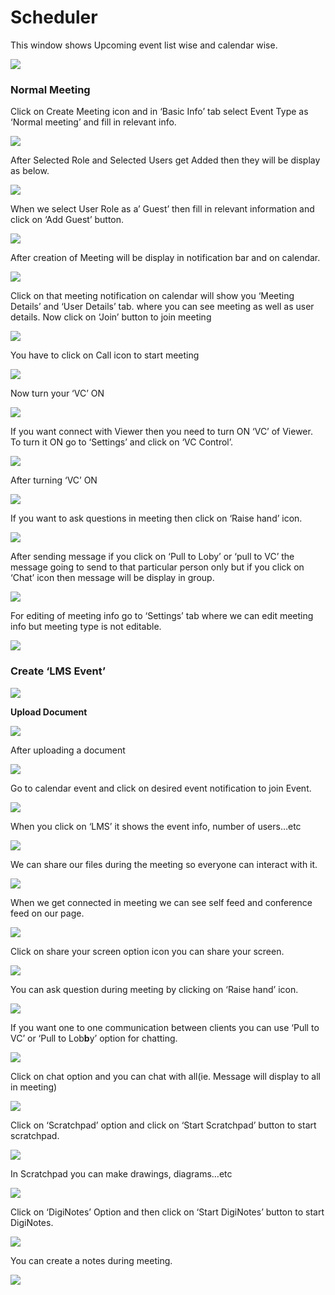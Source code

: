 # Scheduler

This window shows Upcoming event list wise and calendar wise.

![](../.gitbook/assets/image%20%2857%29.png)

###  **Normal Meeting**

Click on Create Meeting icon and in ‘Basic Info’ tab select Event Type as ‘Normal meeting’ and fill in relevant info.

![](../.gitbook/assets/image%20%2866%29.png)

After Selected Role and Selected Users get Added then they will be display as below.

![](../.gitbook/assets/image%20%2894%29.png)

When we select User Role as a’ Guest’ then fill in relevant information and click on ‘Add Guest’ button.

![](../.gitbook/assets/image%20%2856%29.png)

After creation of Meeting will be display in notification bar and on calendar.

![](../.gitbook/assets/image%20%2840%29.png)

Click on that meeting notification on calendar will show you ‘Meeting Details’ and ‘User Details’ tab. where you can see meeting as well as user details. Now click on ‘Join’ button to join meeting

![](../.gitbook/assets/image%20%2846%29.png)

You have to click on Call icon to start meeting

![](../.gitbook/assets/image%20%2853%29.png)

Now turn your ‘VC’ ON

![](../.gitbook/assets/image%20%2838%29.png)

If you want connect with Viewer then you need to turn ON ‘VC’ of Viewer. To turn it ON go to ‘Settings’ and click on ‘VC Control’.

![](../.gitbook/assets/image%20%2869%29.png)

After turning ‘VC’ ON

![](../.gitbook/assets/image%20%2839%29.png)

If you want to ask questions in meeting then click on ‘Raise hand’ icon.

![](../.gitbook/assets/image%20%2877%29.png)

After sending message if you click on ‘Pull to Loby’ or ‘pull to VC’ the message going to send to that particular person only but if you click on ‘Chat’ icon then message will be display in group.

![](../.gitbook/assets/image%20%2862%29.png)

For editing of meeting info go to ‘Settings’ tab where we can edit meeting info but meeting type is not editable.

![](../.gitbook/assets/image%20%2830%29.png)

###  **Create ‘LMS Event’**

![](../.gitbook/assets/image%20%2845%29.png)

 **Upload Document**

![](../.gitbook/assets/image%20%2874%29.png)

After uploading a document

![](../.gitbook/assets/image%20%2837%29.png)

Go to calendar event and click on desired event notification to join Event.

![](../.gitbook/assets/image%20%2825%29.png)

When you click on ‘LMS’ it shows the event info, number of users…etc

![](../.gitbook/assets/image%20%281%29.png)

We can share our files during the meeting so everyone can interact with it.

![](../.gitbook/assets/image%20%2896%29.png)

When we get connected in meeting we can see self feed and conference feed on our page.

![](../.gitbook/assets/image%20%2858%29.png)

Click on share your screen option icon you can share your screen.

![](../.gitbook/assets/image%20%2876%29.png)

You can ask question during meeting by clicking on ‘Raise hand’ icon.

![](../.gitbook/assets/image%20%2842%29.png)

If you want one to one communication between clients you can use ‘Pull to VC’ or ‘Pull to Lob**b**y’ option for chatting.

![](../.gitbook/assets/image%20%2892%29.png)

Click on chat option and you can chat with all\(ie. Message will display to all in meeting\)

![](../.gitbook/assets/image%20%2878%29.png)

Click on ‘Scratchpad’ option and click on ‘Start Scratchpad’ button to start scratchpad.

![](../.gitbook/assets/image%20%2826%29.png)

In Scratchpad you can make drawings, diagrams…etc

![](../.gitbook/assets/image%20%2824%29.png)

Click on ‘DigiNotes’ Option and then click on ‘Start DigiNotes’ button to start DigiNotes.

![](../.gitbook/assets/image%20%2834%29.png)

You can create a notes during meeting.

![](../.gitbook/assets/image%20%2885%29.png)



